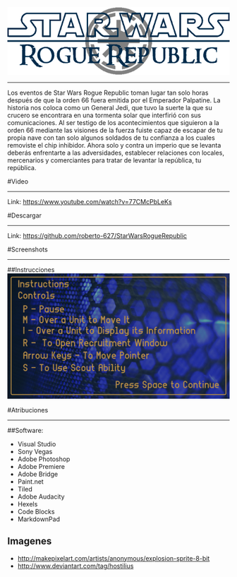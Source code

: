 <img src="https://github.com/roberto-627/StarWarsRogueRepublic/blob/master/imagenesREADME/Logo%28MainMenu%29.png" width="900">

----------


Los eventos de Star Wars Rogue Republic toman lugar tan solo horas después de que la orden 66 fuera emitida por el Emperador Palpatine. La historia nos coloca como un General Jedi, que tuvo la suerte la que su crucero se encontrara en una tormenta solar que interfirió con sus comunicaciones. Al ser testigo de los acontecimientos que siguieron a la orden 66 mediante las visiones de la fuerza fuiste capaz de escapar de tu propia nave con tan solo algunos soldados de tu confianza a los cuales removiste el chip inhibidor. Ahora solo y contra un imperio que se levanta deberás enfrentarte a las adversidades, establecer relaciones con locales, mercenarios y comerciantes  para tratar de levantar la república, tu república.

#Video

----------

Link: https://www.youtube.com/watch?v=77CMcPbLeKs 

#Descargar

----------

Link: https://github.com/roberto-627/StarWarsRogueRepublic

#Screenshots

----------


##Instrucciones
<img src="https://github.com/Lictro/Imagenes/blob/master/Controls.png" width="900">

#Atribuciones

----------
##Software:
- Visual Studio
- Sony Vegas
- Adobe Photoshop
- Adobe Premiere
- Adobe Bridge
- Paint.net
- Tiled
- Adobe Audacity
- Hexels
- Code Blocks
- MarkdownPad

## Imagenes ##
- http://makepixelart.com/artists/anonymous/explosion-sprite-8-bit
- http://www.deviantart.com/tag/hostilius